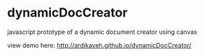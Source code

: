 # dynamicDocCreator
javascript prototype of a dynamic document creator using canvas

view demo here:
http://ardikaveh.github.io/dynamicDocCreator/
